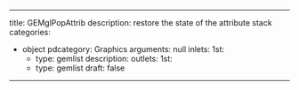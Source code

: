 
---
title: GEMglPopAttrib
description: restore the state of the attribute stack
categories:
  - object
pdcategory: Graphics
arguments: null
inlets:
  1st:
    - type: gemlist
      description:
outlets:
  1st:
    - type: gemlist
draft: false
---

